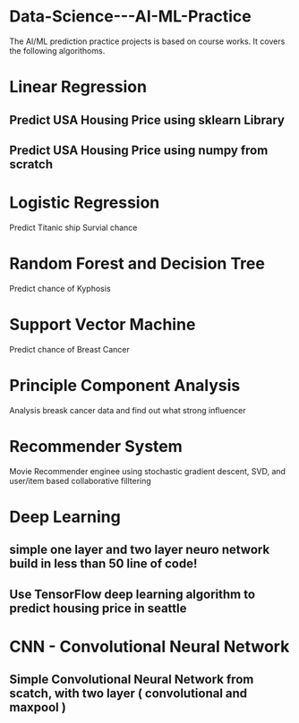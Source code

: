 # Data-Science---AI-ML-Practice
The AI/ML prediction practice projects is based on course works. It covers the following algorithoms.

# Linear Regression
## Predict USA Housing Price using sklearn Library 
## Predict USA Housing Price using numpy from scratch

# Logistic Regression
Predict Titanic ship Survial chance

# Random Forest and Decision Tree
Predict chance of Kyphosis

# Support Vector Machine
Predict chance of Breast Cancer 

# Principle Component Analysis
Analysis breask cancer data and find out what strong influencer

# Recommender System 
Movie Recommender enginee using stochastic gradient descent, SVD, and user/item based collaborative filltering

# Deep Learning
## simple one layer and two layer neuro network build in less than 50 line of code!
## Use TensorFlow deep learning algorithm to predict housing price in seattle

# CNN - Convolutional Neural Network
##  Simple Convolutional Neural Network from scatch, with two layer ( convolutional and maxpool )

